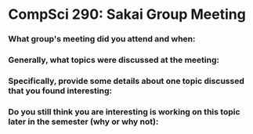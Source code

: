 CompSci 290: Sakai Group Meeting
===================

### What group's meeting did you attend and when:

### Generally, what topics were discussed at the meeting:

### Specifically, provide some details about one topic discussed that you found interesting:

### Do you still think you are interesting is working on this topic later in the semester (why or why not):

